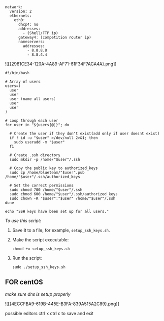 ```
network:
  version: 2
  ethernets:
    eth0:
      dhcp4: no
      addresses:
        - (Shell/FTP ip)
      gateway4: (competition router ip)
      nameservers:
        addresses:
          - 8.8.8.8
          - 8.8.4.4
```
![[{2981CE34-120A-4A89-AF71-61F34F7ACA4A}.png]]

```
#!/bin/bash

# Array of users
users=(
  user
  user
  user (name all users)
  user
  user
)

# Loop through each user
for user in "${users[@]}"; do

  # Create the user if they don't exist(add only if user doesnt exist)
  if ! id -u "$user" >/dev/null 2>&1; then
    sudo useradd -m "$user"
  fi

  # Create .ssh directory
  sudo mkdir -p /home/"$user"/.ssh

  # Copy the public key to authorized_keys
  sudo cp /home/blueteam/"$user".pub /home/"$user"/.ssh/authorized_keys

  # Set the correct permissions
  sudo chmod 700 /home/"$user"/.ssh
  sudo chmod 600 /home/"$user"/.ssh/authorized_keys
  sudo chown -R "$user":"$user" /home/"$user"/.ssh
done

echo "SSH keys have been set up for all users."
```

*To use this script*:

1. Save it to a file, for example, `setup_ssh_keys.sh`.
2. Make the script executable:
    
    ```
    chmod +x setup_ssh_keys.sh
    ```
    
3. Run the script:
    
    ```
    sudo ./setup_ssh_keys.sh
    ```


## FOR centOS
*make sure dns is setup properly*

![[{4ECCFBA9-619B-445E-B3FA-839A515A2C89}.png]]

possible editors ctrl x ctrl c to save and exit
